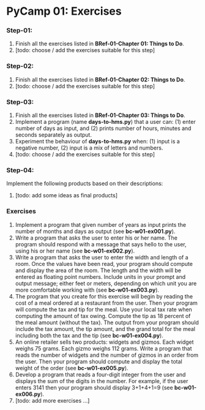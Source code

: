 # PyCamp 01: Exercises

### Step-01:

1. Finish all the exercises listed in **BRef-01-Chapter 01: Things to Do**.
2. [todo: choose / add the exercises suitable for this step]


### Step-02:

1. Finish all the exercises listed in **BRef-01-Chapter 02: Things to Do**.
2. [todo: choose / add the exercises suitable for this step]

### Step-03:

1. Finish all the exercises listed in **BRef-01-Chapter 03: Things to Do**.
2. Implement a program (name **days-to-hms.py**) that a user can: (1) enter number of days as input, and (2) prints number of hours, minutes and seconds separately as output.
3. Experiment the behaviour of **days-to-hms.py** when: (1) input is a negative number, (2) input is a mix of letters and numbers.
4. [todo: choose / add the exercises suitable for this step]

### Step-04:

Implement the following products based on their descriptions:

1. [todo: add some ideas as final products]


### Exercises

1. Implement a program that given number of years as input prints the number of months and days as output (see **bc-w01-ex001.py**).
2. Write a program that asks the user to enter his or her name. The program should respond with a message that says hello to the user, using his or her name (see **bc-w01-ex002.py**).
3. Write a program that asks the user to enter the width and length of a room. Once the values have been read, your program should compute and display the area of the room. The length and the width will be entered as floating point numbers. Include units in your prompt and output message; either feet or meters, depending on which unit you are more comfortable working with (see **bc-w01-ex003.py**).
4. The program that you create for this exercise will begin by reading the cost of a meal ordered at a restaurant from the user. Then your program will compute the tax and tip for the meal. Use your local tax rate when computing the amount of tax owing. Compute the tip as 18 percent of the meal amount (without the tax). The output from your program should include the tax amount, the tip amount, and the grand total for the meal including both the tax and the tip (see **bc-w01-ex004.py**).
5. An online retailer sells two products: widgets and gizmos. Each widget weighs 75 grams. Each gizmo weighs 112 grams. Write a program that reads the number of widgets and the number of gizmos in an order from the user. Then your program should compute and display the total weight of the order (see **bc-w01-ex005.py**).
6.  Develop a program that reads a four-digit integer from the user and displays the sum of the digits in the number. For example, if the user enters 3141 then your program should display 3+1+4+1=9 (see **bc-w01-ex006.py**).
7. [todo: add more exercises ...]







